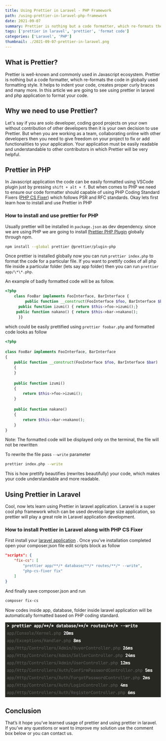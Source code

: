 ```yaml
---
title: Using Prettier in Laravel - PHP Framework
path: /using-prettier-in-laravel-php-framework
date: 2021-09-07
summary: Prettier is nothing but a code formatter, which re-formats the code. In this article we are going to see using prettier in laravel.
tags: ['prettier in laravel', 'prettier', 'format code']
categories: ['Laravel', 'PHP']
thumbnail: ./2021-09-07-prettier-in-laravel.png
---
```


What is Prettier?
-----------------

Prettier is well-known and commonly used in Javascript ecosystem. Prettier is nothing but a code formatter, which re-formats the code in globally used formatting style. It helps to indent your code, creates proper curly braces and many more. In this article we are going to see using prettier in laravel and php application to format your code.

Why we need to use Prettier?
----------------------------

Let's say if you are solo developer, coding good projects on your own without contribution of other developers then it is your own decision to use Prettier. But when you are working as a team, collaborating online with other developers then you need to give freedom on your project to fix or add functionalities to your application. Your application must be easily readable and understandable to other contributors in which Prettier will be very helpful.

Prettier in PHP
---------------

In Javascript application the code can be easily formatted using VSCode plugin just by pressing `shift + alt + f`. But when comes to PHP we need to ensure our code formatter should capable of using PHP Coding Standard Fixers ([PHP CS Fixer](https://github.com/FriendsOfPHP/PHP-CS-Fixer)) which follows PSR and RFC standards. Okay lets first learn how to install and use Prettier in PHP

### How to install and use prettier for PHP

Usually prettier will be installed in `package.json` as dev dependency. since we are using PHP we are going to install [Prettier PHP Plugin](https://github.com/prettier/plugin-php) globally through npm.

```bash
npm install --global prettier @prettier/plugin-php
```

Once prettier is installed globally now you can run `prettier index.php` to format the code for a particular file. If you want to prettify codes of all php file inside a particular folder (lets say app folder) then you can run `prettier app/\*\*.php`.

An example of badly formatted code will be as follow.

```php
<?php
    class FooBar implements FooInterface, BarInterface {
         public function __construct(FooInterface $foo, BarInterface $bar) {}
      public function izumi() { return $this->foo->izumi();}
     public function nakano() { return $this->bar->nakano();
      }}
```

which could be easily prettified using `prettier foobar.php` and formatted code looks as follow

```php
<?php

class FooBar implements FooInterface, BarInterface
{
    public function __construct(FooInterface $foo, BarInterface $bar)
    {
    }

    public function izumi()
    {
        return $this->foo->izumi();
    }

    public function nakano()
    {
        return $this->bar->nakano();
    }
}
```

Note: The formatted code will be displayed only on the terminal, the file will not be rewritten

To rewrite the file pass `--write` parameter

```bash
prettier index.php --write
```

This is how prettify beautifies (rewrites beautifully) your code, which makes your code understandable and more readable.

Using Prettier in Laravel
-------------------------

Cool, now lets learn using Prettier in laravel application. Laravel is a super cool php framework which can be used develop large size application, so prettier will play a great role in Laravel application development.

### How to install Prettier in Laravel along with PHP CS Fixer

First install your [laravel application](https://laravel.com/docs/8.x/installation) . Once you’ve installation completed open your composer.json file edit scripts block as follow

```json
"scripts": {
    "fix-cs": [
        "prettier app/**/* database/**/* routes/**/* --write",
        "php-cs-fixer fix"
    ]
}
```

And finally save composer.json and run

```bash
composer fix-cs
```

Now codes inside app, database, folder inside laravel application will be automatically formatted based on PHP coding standard.

![prettier in laravel](./prettier-in-laravel/prettified-laravel.png)

Conclusion
----------

That’s it hope you’ve learned usage of prettier and using prettier in laravel. If you’ve any questions or want to improve my solution use the comment box below or you can contact us.